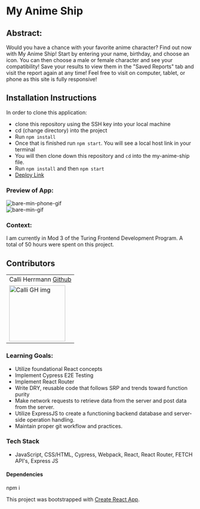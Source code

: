 # My Anime Ship

## Abstract: 
Would you have a chance with your favorite anime character? Find out now with My Anime Ship! Start by entering your name, birthday, and choose an icon. You can then choose a male or female character and see your compatibility! Save your results to view them in the "Saved Reports" tab and visit the report again at any time! Feel free to visit on computer, tablet, or phone as this site is fully responsive!

## Installation Instructions
In order to clone this application:
- clone this repository using the SSH key into your local machine
- cd (change directory) into the project
- Run `npm install`
- Once that is finished run `npm start`. You will see a local host link in your terminal
- You will then clone down this repository and `cd` into the my-anime-ship file.
- Run `npm install` and then `npm start`
- [Deploy Link](my-anime-ship.vercel.app)

### Preview of App:
![bare-min-phone-gif](https://github.com/SethBurns/bare-minimum/assets/126219151/d9c07fb8-5acf-42fa-95a8-87cd808a42c3) <br>
![bare-min-gif](https://github.com/SethBurns/bare-minimum/assets/126219151/246c9c77-b3cc-4225-806a-9c929b872dcc)

### Context:
I am currently in Mod 3 of the Turing Frontend Development Program. A total of 50 hours were spent on this project.

## Contributors
<table>
     <tr>
        <td> Calli Herrmann <a href="https://github.com/CaliHam">Github</td>
    </tr>
    <tr>
        <td><img src="https://avatars.githubusercontent.com/u/126219151?v=4" alt="Calli GH img"
    width="150" height="auto" /></td>
</table>

### Learning Goals:
- Utilize foundational React concepts
- Implement Cypress E2E Testing
- Implement React Router
- Write DRY, reusable code that follows SRP and trends toward function purity
- Make network requests to retrieve data from the server and post data from the server.
- Utilize ExpressJS to create a functioning backend database and server-side operation handling. 
- Maintain proper git workflow and practices.

### Tech Stack
- JavaScript, CSS/HTML, Cypress, Webpack, React, React Router, FETCH API's, Express JS

#### Dependencies
npm i

This project was bootstrapped with [Create React App](https://github.com/facebook/create-react-app).